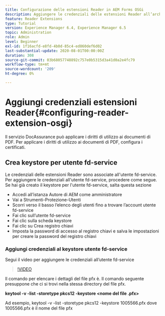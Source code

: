```yaml
---
title: Configurazione delle estensioni Reader in AEM Forms OSGi
description: Aggiungere le credenziali delle estensioni Reader all’archivio fonti attendibili in AEM Forms OSGi
feature: Reader Extensions
type: Tutorial
version: Experience Manager 6.4, Experience Manager 6.5
topic: Administration
role: Admin
level: Beginner
exl-id: 1f16acfd-e8fd-4b0d-85c4-ed860def6d02
last-substantial-update: 2020-08-01T00:00:00Z
duration: 308
source-git-commit: 03b68057748892c757e0b5315d3a41d0a2e4fc79
workflow-type: tm+mt
source-wordcount: '209'
ht-degree: 0%

---
```


# Aggiungi credenziali estensioni Reader{#configuring-reader-extension-osgi}

Il servizio DocAssurance può applicare i diritti di utilizzo ai documenti di PDF. Per applicare i diritti di utilizzo ai documenti di PDF, configura i certificati.

## Crea keystore per utente fd-service

Le credenziali delle estensioni Reader sono associate all&#39;utente fd-service. Per aggiungere le credenziali all&#39;utente fd-service, procedere come segue. Se hai già creato il keystore per l&#39;utente fd-service, salta questa sezione

* Accedi all’istanza Autore di AEM come amministratore
* Vai a Strumenti-Protezione-Utenti
* Scorri verso il basso l’elenco degli utenti fino a trovare l’account utente fd-service
* Fai clic sull’utente fd-service
* Fai clic sulla scheda keystore
* Fai clic su Crea registro chiavi
* Imposta la password di accesso al registro chiavi e salva le impostazioni per creare la password del registro chiavi

### Aggiungi credenziali al keystore utente fd-service

Segui il video per aggiungere le credenziali all’utente fd-service

>[!VIDEO](https://video.tv.adobe.com/v/335849?quality=12&learn=on)


Il comando per elencare i dettagli del file pfx è. Il comando seguente presuppone che ci si trovi nella stessa directory del file pfx.

**keytool -v -list -storetype pkcs12 -keystore &lt;nome del file .pfx>**

Ad esempio, keytool -v -list -storetype pkcs12 -keystore 1005566.pfx dove 1005566.pfx è il nome del file pfx
